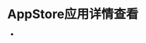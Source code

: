 
# AppStore应用详情查看
- [](https://github.com/openthos/appstore-ota-analysis/blob/master/pic/detail.png)

